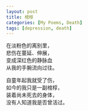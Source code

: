 ```yaml
---
layout: post
title: 棺椁
categories: [My Poems, Death]
tags: [depression, death]
---
```


在淡粉色的离别里，  
悲伤在蔓延、伸展，  
变成深红色的静脉血  
从我的手腕流向过往。  

自童年起我就受了伤，  
如今的我只是一副棺椁，  
装着尚未死去的身体，  
没有人知道我是否曾活过。
